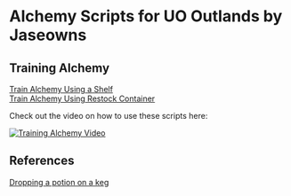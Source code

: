 # Alchemy Scripts for UO Outlands by Jaseowns

## Training Alchemy
[Train Alchemy Using a Shelf](Train_Alchemy_Have_Shelf.razor)  
[Train Alchemy Using Restock Container](Train_Alchemy_Restock_Only.razor)

Check out the video on how to use these scripts here:

[![Training Alchemy Video](https://img.youtube.com/vi/k1PqAGIB0Ls/0.jpg)](https://youtu.be/k1PqAGIB0Ls)

## References

[Dropping a potion on a keg](Example_PotionDropOnKeg.razor)  